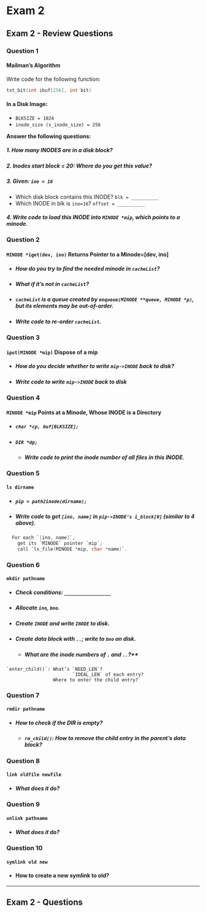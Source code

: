 # Exam 2 

## Exam 2 - Review Questions 

### Question 1

#### Mailman’s Algorithm

Write code for the following function:
```c
tst_bit(int ibuf[256], int bit)
```

#### In a Disk Image:

- `BLKSIZE = 1024`
- `inode_size (s_inode_size) = 256`

**Answer the following questions:**

##### 1. **How many INODES are in a disk block?**
##### 2. **Inodes start block = 20:** Where do you get this value?
##### 3. **Given:** `ino = 16`
   - Which disk block contains this INODE? `blk = __________`
   - Which INODE in blk is `ino=16`? `offset = __________`
##### 4. Write code to load this INODE into `MINODE *mip`, which points to a minode.

### Question 2

#### `MINODE *iget(dev, ino)` Returns Pointer to a Minode=[dev, ino]

- ##### How do you try to find the needed minode in `cacheList`?
- ##### What if it’s not in `cacheList`?
- ##### `cacheList` is a queue created by `enqueue(MINODE **queue, MINODE *p)`, but its elements may be out-of-order.

- ##### Write code to re-order `cacheList`.


### Question 3

#### `iput(MINODE *mip)` Dispose of a mip

- ##### How do you decide whether to write `mip->INODE` back to disk?
- ##### Write code to write `mip->INODE` back to disk


### Question 4

#### `MINODE *mip` Points at a Minode, Whose INODE is a Directory


- ##### `char *cp, buf[BLKSIZE];`
- ##### `DIR *dp;`

   - ##### Write code to print the inode number of all files in this INODE.




### Question 5 

#### `ls dirname`

- ##### `pip = path2inode(dirname);`
- ##### Write code to get `[ino, name]` in `pip->INODE’s i_block[0]` (similar to 4 above).
  
```c
  For each `[ino, name]`,
    get its `MINODE` pointer `mip`;
    call `ls_file(MINODE *mip, char *name)`.
```

### Question 6

#### `mkdir pathname`

- ##### Check conditions: `_________________`
- ##### Allocate `ino`, `bno`.
- ##### Create `INODE` and write `INODE` to disk.
- ##### Create data block with `..`; write to `bno` on disk.
   - ##### What are the inode numbers of `.` and `..`?**

```
`enter_child()`: What’s `NEED_LEN`?
                        `IDEAL_LEN` of each entry? 
                 Where to enter the child entry?
```


### Question 7

#### `rmdir pathname`

- ##### How to check if the DIR is empty?
  - ##### `rm_child()`: How to remove the child entry in the parent’s data block?

### Question 8

####  `link oldfile newfile`

- ##### What does it do?


### Question 9

#### `unlink pathname`

- ##### What does it do?

### Question 10


#### `symlink old new`

- #### How to create a new symlink to old?

---

## Exam 2 - Questions 




